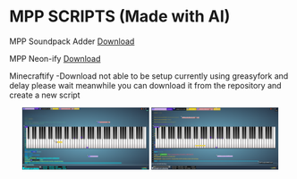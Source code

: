 # MPP SCRIPTS (Made with AI)

MPP Soundpack Adder
[Download](https://www.tampermonkey.net/script_installation.php#url=https://update.greasyfork.org/scripts/533752/MPP%20Soundfont%20Loader.user.js)

MPP Neon-ify
[Download](https://www.tampermonkey.net/script_installation.php#url=https://update.greasyfork.org/scripts/533754/MPP%20Neon-ify.user.js)

Minecraftify
-Download not able to be setup currently using greasyfork and delay please wait meanwhile you can download it from the repository and create a new script

<p align="center">
  <img src="https://github.com/Kirogii/MPP-Scripts/blob/main/Neon-Ify.PNG?raw=true" alt="Neon-Ify" width="45%" />
  <img src="https://github.com/Kirogii/MPP-Scripts/blob/main/Minecraftify.PNG?raw=true" alt="Minecraftify" width="45%" />
</p>
